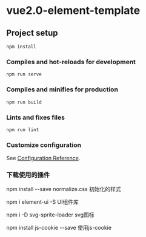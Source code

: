 # vue2.0-element-template

## Project setup
```
npm install
```

### Compiles and hot-reloads for development
```
npm run serve
```

### Compiles and minifies for production
```
npm run build
```

### Lints and fixes files
```
npm run lint
```

### Customize configuration
See [Configuration Reference](https://cli.vuejs.org/config/).


### 下载使用的插件

npm install --save normalize.css   初始化的样式

npm i element-ui -S   UI组件库

npm i -D svg-sprite-loader  svg图标 

npm install js-cookie --save 使用js-cookie
